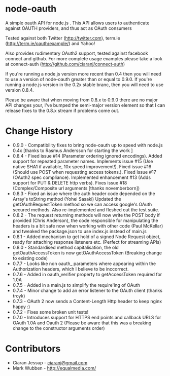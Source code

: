 node-oauth
===========
A simple oauth API for node.js .  This API allows users to authenticate against OAUTH providers, and thus act as OAuth consumers

Tested against both Twitter (http://twitter.com),  term.ie (http://term.ie/oauth/example/) and Yahoo!

Also provides rudimentary OAuth2 support, tested against facebook connect and github.   For more complete usage examples please take a look
at connect-auth (http://github.com/ciaranj/connect-auth)

If you're running a node.js version more recent than 0.4 then you will need to use a version of node-oauth greater than or equal to 0.9.0.
If you're running a node.js version in the 0.2x stable branc, then you will need to use version 0.8.4.

Please be aware that when moving from 0.8.x to 0.9.0 there are no major API changes your, I've bumped the semi-major version element
so that I can release fixes to the 0.8.x stream if problems come out.

Change History
==============
* 0.9.0 - Compatibility fixes to bring node-oauth up to speed with node.js 0.4x [thanks to Rasmus Andersson for starting the work ]
* 0.8.4 - Fixed issue #14 (Parameter ordering ignored encodings).  Added support for repeated parameter names. Implements issue #15 (Use native SHA1 if available, 10x speed improvement!). Fixed issue #16 (Should use POST when requesting access tokens.).  Fixed Issue #17 (OAuth2 spec compliance).  Implemented enhancement #13 (Adds support for PUT & DELETE http verbs). Fixes issue #18 (Complex/Composite url arguments [thanks novemberborn])
* 0.8.3 - Fixed an issue where the auth header code depended on the Array's toString method (Yohei Sasaki) Updated the getOAuthRequestToken method so we can access google's OAuth secured methods. Also re-implemented and fleshed out the test suite.
* 0.8.2 - The request returning methods will now write the POST body if provided (Chris Anderson), the code responsible for manipulating the headers is a bit safe now when working with other code (Paul McKellar) and tweaked the package.json to use index.js instead of main.js
* 0.8.1 - Added mechanism to get hold of a signed Node Request object, ready for attaching response listeners etc. (Perfect for streaming APIs)
* 0.8.0 - Standardised method capitalisation, the old getOauthAccessToken is now getOAuthAccessToken (Breaking change to existing code)
* 0.7.7 - Looks like non oauth_ parameters where appearing within the Authorization headers, which I believe to be inccorrect.
* 0.7.6 - Added in oauth_verifier property to getAccessToken required for 1.0A
* 0.7.5 - Added in a main.js to simplify the require'ing of OAuth
* 0.7.4 - Minor change to add an error listener to the OAuth client (thanks troyk)
* 0.7.3 - OAuth 2 now sends a Content-Length Http header to keep nginx happy :)
* 0.7.2 - Fixes some broken unit tests!
* 0.7.0 - Introduces support for HTTPS end points and callback URLS for OAuth 1.0A and Oauth 2 (Please be aware that this was a breaking change to the constructor arguments order)

Contributors
============

* Ciaran Jessup - ciaranj@gmail.com
* Mark Wubben - http://equalmedia.com/
